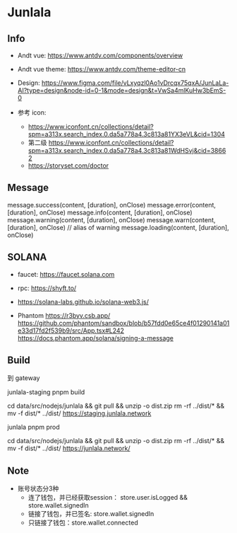 # Junlala

## Info

- Andt vue: https://www.antdv.com/components/overview
- Andt vue theme: https://www.antdv.com/theme-editor-cn
- Design: https://www.figma.com/file/vLxyqzl0Ao1vDrcqx75qxA/JunLaLa-AI?type=design&node-id=0-1&mode=design&t=VwSa4mlKuHw3bEmS-0

- 参考 icon: 
  - https://www.iconfont.cn/collections/detail?spm=a313x.search_index.0.da5a778a4.3c813a81YX3eVL&cid=1304
  - 第二级 https://www.iconfont.cn/collections/detail?spm=a313x.search_index.0.da5a778a4.3c813a81WdHSvj&cid=38662
  - https://storyset.com/doctor

## Message

message.success(content, [duration], onClose)
message.error(content, [duration], onClose)
message.info(content, [duration], onClose)
message.warning(content, [duration], onClose)
message.warn(content, [duration], onClose) // alias of warning
message.loading(content, [duration], onClose)

## SOLANA

- faucet: https://faucet.solana.com
- rpc: https://shyft.to/
- https://solana-labs.github.io/solana-web3.js/

- Phantom
https://r3byv.csb.app/
https://github.com/phantom/sandbox/blob/b57fdd0e65ce4f01290141a01e33d17fd2f539b9/src/App.tsx#L242
https://docs.phantom.app/solana/signing-a-message

## Build

到 gateway

junlala-staging
pnpm build

cd data/src/nodejs/junlala && git pull && unzip -o dist.zip
rm -rf ../dist/* && mv -f dist/* ../dist/
https://staging.junlala.network


junlala
pnpm prod

cd data/src/nodejs/junlala && git pull && unzip -o dist.zip
rm -rf ../dist/* && mv -f dist/* ../dist/
https://junlala.network/

## Note

- 账号状态分3种
  - 连了钱包，并已经获取session： store.user.isLogged && store.wallet.signedIn
  - 链接了钱包，并已签名: store.wallet.signedIn
  - 只链接了钱包：store.wallet.connected
